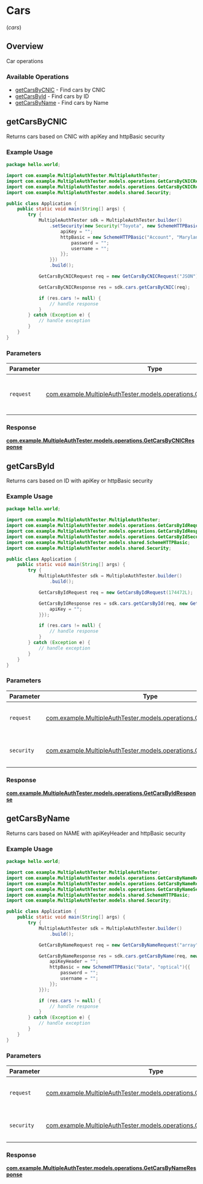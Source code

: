 # Cars
(*cars*)

## Overview

Car operations

### Available Operations

* [getCarsByCNIC](#getcarsbycnic) - Find cars by CNIC
* [getCarsById](#getcarsbyid) - Find cars by ID
* [getCarsByName](#getcarsbyname) - Find cars by Name

## getCarsByCNIC

Returns cars based on CNIC with apiKey and  httpBasic security

### Example Usage

```java
package hello.world;

import com.example.MultipleAuthTester.MultipleAuthTester;
import com.example.MultipleAuthTester.models.operations.GetCarsByCNICRequest;
import com.example.MultipleAuthTester.models.operations.GetCarsByCNICResponse;
import com.example.MultipleAuthTester.models.shared.Security;

public class Application {
    public static void main(String[] args) {
        try {
            MultipleAuthTester sdk = MultipleAuthTester.builder()
                .setSecurity(new Security("Toyota", new SchemeHTTPBasic("Diesel", "Screen")){{
                    apiKey = "";
                    httpBasic = new SchemeHTTPBasic("Account", "Maryland"){{
                        password = "";
                        username = "";
                    }};
                }})
                .build();

            GetCarsByCNICRequest req = new GetCarsByCNICRequest("JSON");            

            GetCarsByCNICResponse res = sdk.cars.getCarsByCNIC(req);

            if (res.cars != null) {
                // handle response
            }
        } catch (Exception e) {
            // handle exception
        }
    }
}
```

### Parameters

| Parameter                                                                                                                | Type                                                                                                                     | Required                                                                                                                 | Description                                                                                                              |
| ------------------------------------------------------------------------------------------------------------------------ | ------------------------------------------------------------------------------------------------------------------------ | ------------------------------------------------------------------------------------------------------------------------ | ------------------------------------------------------------------------------------------------------------------------ |
| `request`                                                                                                                | [com.example.MultipleAuthTester.models.operations.GetCarsByCNICRequest](../../models/operations/GetCarsByCNICRequest.md) | :heavy_check_mark:                                                                                                       | The request object to use for the request.                                                                               |


### Response

**[com.example.MultipleAuthTester.models.operations.GetCarsByCNICResponse](../../models/operations/GetCarsByCNICResponse.md)**


## getCarsById

Returns cars based on ID with apiKey or httpBasic security

### Example Usage

```java
package hello.world;

import com.example.MultipleAuthTester.MultipleAuthTester;
import com.example.MultipleAuthTester.models.operations.GetCarsByIdRequest;
import com.example.MultipleAuthTester.models.operations.GetCarsByIdResponse;
import com.example.MultipleAuthTester.models.operations.GetCarsByIdSecurity;
import com.example.MultipleAuthTester.models.shared.SchemeHTTPBasic;
import com.example.MultipleAuthTester.models.shared.Security;

public class Application {
    public static void main(String[] args) {
        try {
            MultipleAuthTester sdk = MultipleAuthTester.builder()
                .build();

            GetCarsByIdRequest req = new GetCarsByIdRequest(174472L);            

            GetCarsByIdResponse res = sdk.cars.getCarsById(req, new GetCarsByIdSecurity(){{
                apiKey = "";
            }});

            if (res.cars != null) {
                // handle response
            }
        } catch (Exception e) {
            // handle exception
        }
    }
}
```

### Parameters

| Parameter                                                                                                              | Type                                                                                                                   | Required                                                                                                               | Description                                                                                                            |
| ---------------------------------------------------------------------------------------------------------------------- | ---------------------------------------------------------------------------------------------------------------------- | ---------------------------------------------------------------------------------------------------------------------- | ---------------------------------------------------------------------------------------------------------------------- |
| `request`                                                                                                              | [com.example.MultipleAuthTester.models.operations.GetCarsByIdRequest](../../models/operations/GetCarsByIdRequest.md)   | :heavy_check_mark:                                                                                                     | The request object to use for the request.                                                                             |
| `security`                                                                                                             | [com.example.MultipleAuthTester.models.operations.GetCarsByIdSecurity](../../models/operations/GetCarsByIdSecurity.md) | :heavy_check_mark:                                                                                                     | The security requirements to use for the request.                                                                      |


### Response

**[com.example.MultipleAuthTester.models.operations.GetCarsByIdResponse](../../models/operations/GetCarsByIdResponse.md)**


## getCarsByName

Returns cars based on NAME with apiKeyHeader and httpBasic security

### Example Usage

```java
package hello.world;

import com.example.MultipleAuthTester.MultipleAuthTester;
import com.example.MultipleAuthTester.models.operations.GetCarsByNameRequest;
import com.example.MultipleAuthTester.models.operations.GetCarsByNameResponse;
import com.example.MultipleAuthTester.models.operations.GetCarsByNameSecurity;
import com.example.MultipleAuthTester.models.shared.SchemeHTTPBasic;
import com.example.MultipleAuthTester.models.shared.Security;

public class Application {
    public static void main(String[] args) {
        try {
            MultipleAuthTester sdk = MultipleAuthTester.builder()
                .build();

            GetCarsByNameRequest req = new GetCarsByNameRequest("array");            

            GetCarsByNameResponse res = sdk.cars.getCarsByName(req, new GetCarsByNameSecurity("Steel", new SchemeHTTPBasic("Computers", "Borders")){{
                apiKeyHeader = "";
                httpBasic = new SchemeHTTPBasic("Data", "optical"){{
                    password = "";
                    username = "";
                }};
            }});

            if (res.cars != null) {
                // handle response
            }
        } catch (Exception e) {
            // handle exception
        }
    }
}
```

### Parameters

| Parameter                                                                                                                  | Type                                                                                                                       | Required                                                                                                                   | Description                                                                                                                |
| -------------------------------------------------------------------------------------------------------------------------- | -------------------------------------------------------------------------------------------------------------------------- | -------------------------------------------------------------------------------------------------------------------------- | -------------------------------------------------------------------------------------------------------------------------- |
| `request`                                                                                                                  | [com.example.MultipleAuthTester.models.operations.GetCarsByNameRequest](../../models/operations/GetCarsByNameRequest.md)   | :heavy_check_mark:                                                                                                         | The request object to use for the request.                                                                                 |
| `security`                                                                                                                 | [com.example.MultipleAuthTester.models.operations.GetCarsByNameSecurity](../../models/operations/GetCarsByNameSecurity.md) | :heavy_check_mark:                                                                                                         | The security requirements to use for the request.                                                                          |


### Response

**[com.example.MultipleAuthTester.models.operations.GetCarsByNameResponse](../../models/operations/GetCarsByNameResponse.md)**

